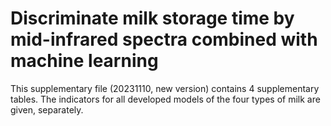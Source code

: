 # Discriminate milk storage time by mid-infrared spectra combined with machine learning
This supplementary file (20231110, new version) contains 4 supplementary tables. The indicators for all developed models of the four types of milk are given, separately.
